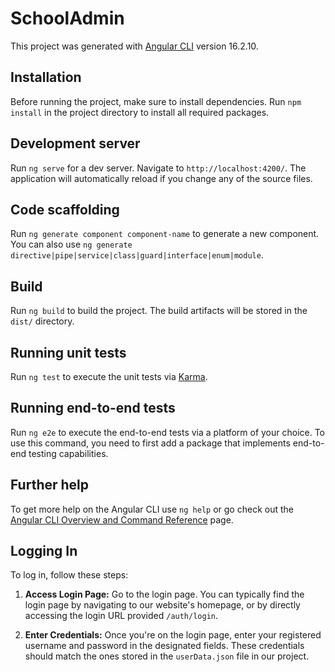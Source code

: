 # SchoolAdmin

This project was generated with [Angular CLI](https://github.com/angular/angular-cli) version 16.2.10.

## Installation

Before running the project, make sure to install dependencies. Run `npm install` in the project directory to install all required packages.

## Development server

Run `ng serve` for a dev server. Navigate to `http://localhost:4200/`. The application will automatically reload if you change any of the source files.

## Code scaffolding

Run `ng generate component component-name` to generate a new component. You can also use `ng generate directive|pipe|service|class|guard|interface|enum|module`.

## Build

Run `ng build` to build the project. The build artifacts will be stored in the `dist/` directory.

## Running unit tests

Run `ng test` to execute the unit tests via [Karma](https://karma-runner.github.io).

## Running end-to-end tests

Run `ng e2e` to execute the end-to-end tests via a platform of your choice. To use this command, you need to first add a package that implements end-to-end testing capabilities.

## Further help

To get more help on the Angular CLI use `ng help` or go check out the [Angular CLI Overview and Command Reference](https://angular.io/cli) page.


## Logging In

To log in, follow these steps:

1. **Access Login Page:** Go to the login page. You can typically find the login page by navigating to our website's homepage, or by directly accessing the login URL provided `/auth/login`.

2. **Enter Credentials:** Once you're on the login page, enter your registered username and password in the designated fields. These credentials should match the ones stored in the `userData.json` file in our project.
